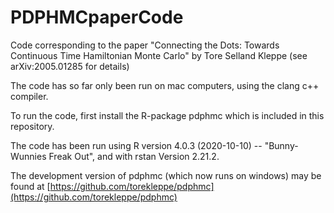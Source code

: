 # PDPHMCpaperCode
Code corresponding to the paper "Connecting the Dots: Towards Continuous Time Hamiltonian Monte Carlo" by Tore Selland Kleppe (see arXiv:2005.01285 for details)

The code has so far only been run on mac computers, using the clang c++ compiler.

To run the code, first install the R-package pdphmc which is included in this repository.

The code has been run using R version 4.0.3 (2020-10-10) -- "Bunny-Wunnies Freak Out", 
and with rstan Version 2.21.2.


The development version of pdphmc (which now runs on windows) may be found at [https://github.com/torekleppe/pdphmc](https://github.com/torekleppe/pdphmc)

